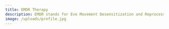 ```yaml
---
title: EMDR Therapy
description: EMDR stands for Eve Movement Desensitization and Reprocessing and assists in creating new way to think about trauma and reprocessing traumatic events. It focuses on changing the emotions, thoughts, or behaviours resulting from distressing issues – promoting the brain to resume its natural healing process. Primarily designed to resolve unprocessed traumatic memories in the brain, it has been proven to have vast application like PTSD, Anxiety disorders, Depression, Personality disorders, Grief and loss.
image: /uploads/profile.jpg
---
```

